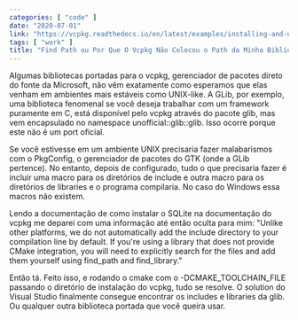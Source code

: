 ```yaml
---
categories: [ "code" ]
date: "2020-07-01"
link: "https://vcpkg.readthedocs.io/en/latest/examples/installing-and-using-packages/"
tags: [ "work" ]
title: "Find Path ou Por Que O Vcpkg Não Colocou o Path da Minha Biblioteca?"
---
```

Algumas bibliotecas portadas para o vcpkg, gerenciador de pacotes direto do fonte da Microsoft, não vêm exatamente como esperamos que elas venham em ambientes mais estáveis como UNIX-like. A GLib, por exemplo, uma biblioteca fenomenal se você deseja trabalhar com um framework puramente em C, está disponível pelo vcpkg através do pacote glib, mas vem encapsulado no namespace unofficial::glib::glib. Isso ocorre porque este não é um port oficial.

Se você estivesse em um ambiente UNIX precisaria fazer malabarismos com o PkgConfig, o gerenciador de pacotes do GTK (onde a GLib pertence). No entanto, depois de configurado, tudo o que precisaria fazer é incluir uma macro para os diretórios de include e outra macro para os diretórios de libraries e o programa compilaria. No caso do Windows essa macros não existem.

Lendo a documentação de como instalar o SQLite na documentação do vcpkg me deparei com uma informação até então oculta para mim: "Unlike other platforms, we do not automatically add the include directory to your compilation line by default. If you're using a library that does not provide CMake integration, you will need to explicitly search for the files and add them yourself using find_path and find_library."

Então tá. Feito isso, e rodando o cmake com o -DCMAKE_TOOLCHAIN_FILE passando o diretório de instalação do vcpkg, tudo se resolve. O solution do Visual Studio finalmente consegue encontrar os includes e libraries da glib. Ou qualquer outra biblioteca portada que você queira usar.
